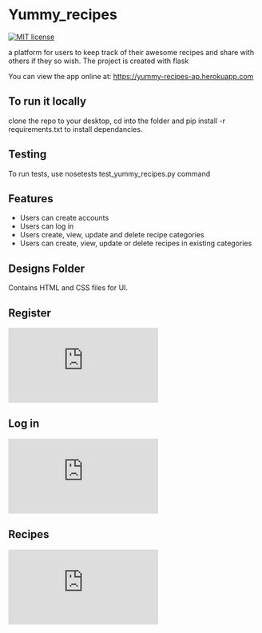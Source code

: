 # Yummy_recipes

[![MIT license](http://img.shields.io/badge/license-MIT-brightgreen.svg)](http://opensource.org/licenses/MIT)

a platform for users to keep track of their awesome recipes and share with others if they so wish.
The project is created with flask

You can view the app online at: https://yummy-recipes-ap.herokuapp.com
	
## To run it locally
clone the repo to your desktop, cd into the folder and pip install -r requirements.txt to install dependancies.

## Testing 
To run tests, use nosetests test_yummy_recipes.py command


## Features

- Users can create accounts
- Users can log in
- Users create, view, update and delete recipe categories 
- Users can create, view, update or delete recipes in existing categories


## Designs Folder

Contains HTML and CSS files for UI.


## Register
![Alt text](https://pnganga.github.io/register.html)

## Log in
![Alt text](https://pnganga.github.io/login.html)

## Recipes
![Alt text](https://pnganga.github.io/user-recipes.html)